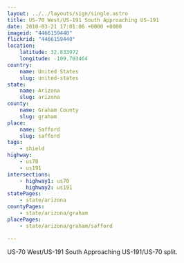 ```yaml
---
layout: ../../layouts/sign/single.astro
title: US-70 West/US-191 South Approaching US-191
date: 2010-03-21 17:01:06 +0000 +0000
imageid: "4466159440"
flickrid: "4466159440"
location:
    latitude: 32.833972
    longitude: -109.703464
country:
    name: United States
    slug: united-states
state:
    name: Arizona
    slug: arizona
county:
    name: Graham County
    slug: graham
place:
    name: Safford
    slug: safford
tags:
    - shield
highway:
    - us70
    - us191
intersections:
    - highway1: us70
      highway2: us191
statePages:
    - state/arizona
countyPages:
    - state/arizona/graham
placePages:
    - state/arizona/graham/safford

---
```

US-70 West/US-191 South Approaching US-191/US-70 split.